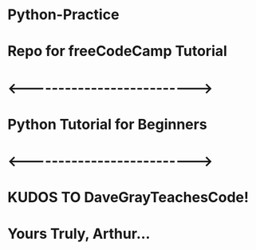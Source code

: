 # Python-Practice
# Repo for freeCodeCamp Tutorial

# <-------------------------->
# Python Tutorial for Beginners
# <-------------------------->

# KUDOS TO DaveGrayTeachesCode!

# Yours Truly, Arthur...
